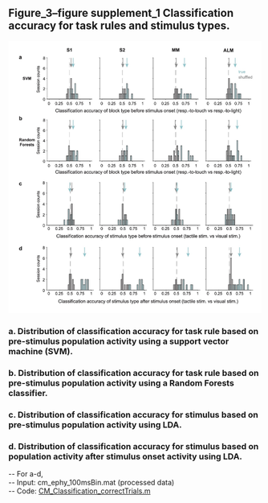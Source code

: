 ## Figure_3–figure supplement_1 Classification accuracy for task rules and stimulus types.
<img src="Figure 3—figure supplement 1.jpg" width="800">

### a.	Distribution of classification accuracy for task rule based on pre-stimulus population activity using a support vector machine (SVM).
### b.	Distribution of classification accuracy for task rule based on pre-stimulus population activity using a Random Forests classifier.
### c.	Distribution of classification accuracy for stimulus based on pre-stimulus population activity using LDA.
### d.	Distribution of classification accuracy for stimulus based on population activity after stimulus onset activity using LDA.
  -- For a-d,\
  -- Input: cm_ephy_100msBin.mat (processed data)\
  -- Code: [CM_Classification_correctTrials.m](CM_Classification_correctTrials.m)
